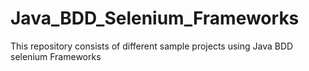 # Java_BDD_Selenium_Frameworks
This repository consists of different sample projects using Java BDD selenium Frameworks
